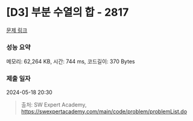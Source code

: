 # [D3] 부분 수열의 합 - 2817 

[문제 링크](https://swexpertacademy.com/main/code/problem/problemDetail.do?contestProbId=AV7IzvG6EksDFAXB) 

### 성능 요약

메모리: 62,264 KB, 시간: 744 ms, 코드길이: 370 Bytes

### 제출 일자

2024-05-18 20:30



> 출처: SW Expert Academy, https://swexpertacademy.com/main/code/problem/problemList.do